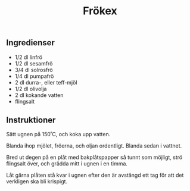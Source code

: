 ﻿---
title: Frökex
slug: frokex
tags: [Bröd]
---

## Ingredienser

* 1/2 dl linfrö
* 1/2 dl sesamfrö
* 3/4 dl solrosfrö
* 1/4 dl pumpafrö
* 2 dl durra-, eller teff-mjöl
* 1/2 dl olivolja
* 2 dl kokande vatten
* flingsalt

## Instruktioner

Sätt ugnen på 150˚C, och koka upp vatten.

Blanda ihop mjölet, fröerna, och oljan ordentligt. Blanda sedan i vattnet.

Bred ut degen på en plåt med bakplåtspapper så tunnt som möjligt, strö flingsalt över, och grädda mitt i ugnen i en timma.

Låt gärna plåten stå kvar i ugnen efter den är avstängd ett tag för att det verkligen ska bli krispigt.
